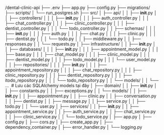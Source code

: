 /dental-clinic-api
├── .env
├── app.py
├── config.py
├── migrations/
├── scripts/
│   └── run_postgres.sh
├── src/
│   ├── api/
│   │   ├── __init__.py
│   │   ├── controllers/
│   │   │   ├── __init__.py
│   │   │   ├── auth_controller.py
│   │   │   ├── chat_controller.py
│   │   │   ├── clinic_controller.py
│   │   │   ├── dentist_controller.py
│   │   │   └── todo_controller.py
│   │   ├── schemas/
│   │   │   ├── __init__.py
│   │   │   ├── auth.py
│   │   │   ├── chat.py
│   │   │   ├── clinic.py
│   │   │   ├── dentist.py
│   │   │   └── todo.py
│   │   ├── middleware.py
│   │   ├── responses.py
│   │   └── requests.py
│   ├── infrastructure/
│   │   ├── __init__.py
│   │   ├── databases/
│   │   │   ├── __init__.py
│   │   │   ├── appointment_model.py
│   │   │   ├── base.py
│   │   │   ├── chat_model.py
│   │   │   ├── clinic_model.py
│   │   │   ├── dentist_model.py
│   │   │   ├── todo_model.py
│   │   │   └── user_model.py
│   │   ├── repositories/
│   │   │   ├── __init__.py
│   │   │   ├── appointment_repository.py
│   │   │   ├── chat_repository.py
│   │   │   ├── clinic_repository.py
│   │   │   ├── dentist_repository.py
│   │   │   ├── itodo_repository.py
│   │   │   └── todo_repository.py
│   │   └── models/ 
│   │       └── ...  # Lưu các SQLAlchemy models tại đây
│   ├── domain/
│   │   ├── __init__.py
│   │   ├── constants.py
│   │   ├── exceptions.py
│   │   └── models/
│   │       ├── __init__.py
│   │       ├── appointment.py
│   │       ├── clinic.py
│   │       ├── conversation.py
│   │       ├── dentist.py
│   │       ├── message.py
│   │       ├── service.py
│   │       ├── todo.py
│   │       └── user.py
│   ├── services/
│   │   ├── __init__.py
│   │   ├── appointment_service.py
│   │   ├── auth_service.py
│   │   ├── chat_service.py
│   │   ├── clinic_service.py
│   │   └── todo_service.py
│   ├── app.py
│   ├── config.py
│   ├── cors.py
│   ├── create_app.py
│   ├── dependency_container.py
│   ├── error_handler.py
│   └── logging.py
